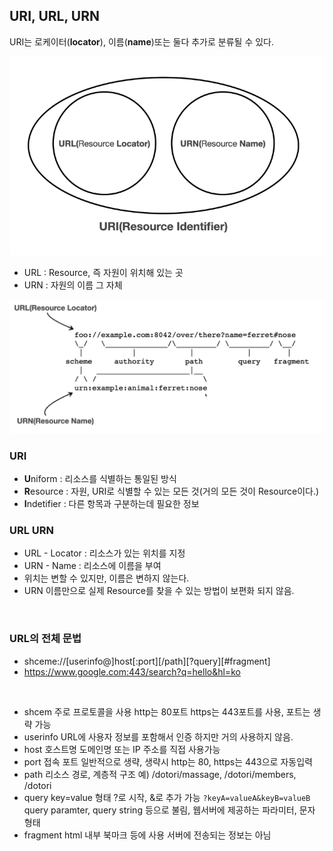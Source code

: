 ## URI, URL, URN

URI는 로케이터(**locator**), 이름(**name**)또는 둘다 추가로 분류될 수 있다.

![](/img/URI.png)

* URL : Resource, 즉 자원이 위치해 있는 곳
* URN : 자원의 이름 그 자체

![](/img/URN-URL.png)

### URI
* **U**niform : 리소스를 식별하는 통일된 방식
* **R**esource : 자원, URI로 식별할 수 있는 모든 것(거의 모든 것이 Resource이다.)
* **I**ndetifier : 다른 항목과 구분하는데 필요한 정보

### URL URN
* URL - Locator : 리소스가 있는 위치를 지정
* URN - Name : 리소스에 이름을 부여
* 위치는 변할 수 있지만, 이름은 변하지 않는다.
* URN 이름만으로 실제 Resource를 찾을 수 있는 방법이 보편화 되지 않음.

<br>

### URL의 전체 문법
* shceme://[userinfo@]host[:port][/path][?query][#fragment]
* https://www.google.com:443/search?q=hello&hl=ko

<br>

* shcem 
주로 프로토콜을 사용
http는 80포트 https는 443포트를 사용, 포트는 생략 가능
* userinfo
URL에 사용자 정보를 포함해서 인증
하지만 거의 사용하지 않음.
* host
호스트명
도메인명 또는 IP 주소를 직접 사용가능
* port
접속 포트
일반적으로 생략, 생략시 http는 80, https는 443으로 자동입력
* path
리소스 경로, 계층적 구조
예) /dotori/massage, /dotori/members, /dotori
* query
key=value 형태
?로 시작, &로 추가 가능 `?keyA=valueA&keyB=valueB`
query paramter, query string 등으로 불림, 웹서버에 제공하는 파라미터, 문자 형태
* fragment
html 내부 북마크 등에 사용
서버에 전송되는 정보는 아님